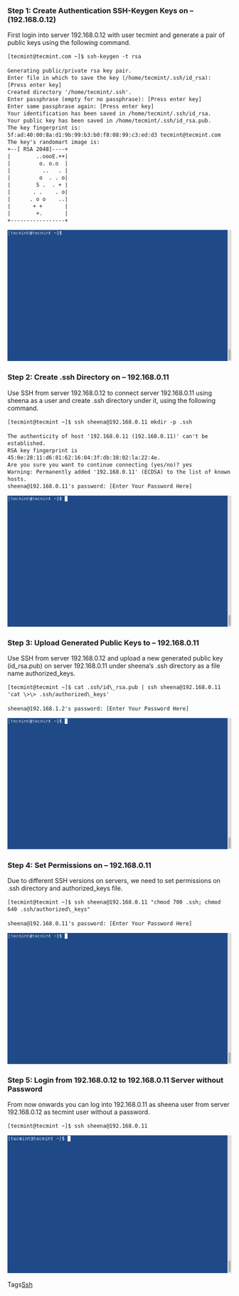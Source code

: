 ### Step 1: Create Authentication SSH-Keygen Keys on – (192.168.0.12)

First login into server 192.168.0.12 with user  tecmint and generate a pair of public keys using the following command.

    [tecmint@tecmint.com ~]$ ssh-keygen -t rsa

    Generating public/private rsa key pair.
    Enter file in which to save the key (/home/tecmint/.ssh/id_rsa): [Press enter key]
    Created directory '/home/tecmint/.ssh'.
    Enter passphrase (empty for no passphrase): [Press enter key]
    Enter same passphrase again: [Press enter key]
    Your identification has been saved in /home/tecmint/.ssh/id_rsa.
    Your public key has been saved in /home/tecmint/.ssh/id_rsa.pub.
    The key fingerprint is:
    5f:ad:40:00:8a:d1:9b:99:b3:b0:f8:08:99:c3:ed:d3 tecmint@tecmint.com
    The key's randomart image is:
    +--[ RSA 2048]----+
    |        ..oooE.++|
    |         o. o.o  |
    |          ..   . |
    |         o  . . o|
    |        S .  . + |
    |       . .    . o|
    |      . o o    ..|
    |       + +       |
    |        +.       |
    +-----------------+

[![Create SSH RSA Key](resources/D300E5DC10A2827DDCB60B2E6548DA23.gif)](https://www.tecmint.com/wp-content/uploads/2012/10/Create-SSH-RSA-Key.gif)

### Step 2: Create .ssh Directory on – 192.168.0.11

Use SSH from server 192.168.0.12 to connect server 192.168.0.11 using sheena as a user and create .ssh directory under it, using the following command.

    [tecmint@tecmint ~]$ ssh sheena@192.168.0.11 mkdir -p .ssh

    The authenticity of host '192.168.0.11 (192.168.0.11)' can't be established.
    RSA key fingerprint is 45:0e:28:11:d6:81:62:16:04:3f:db:38:02:la:22:4e.
    Are you sure you want to continue connecting (yes/no)? yes
    Warning: Permanently added '192.168.0.11' (ECDSA) to the list of known hosts.
    sheena@192.168.0.11's password: [Enter Your Password Here]

[![Create SSH Directory Under User Home](resources/C5A9E434F184AD868CE9FC8F476EFF1F.gif)](https://www.tecmint.com/wp-content/uploads/2012/10/Create-SSH-Directory.gif)

### Step 3: Upload Generated Public Keys to – 192.168.0.11

Use SSH from server 192.168.0.12 and upload a new generated public key (id\_rsa.pub) on server 192.168.0.11 under sheena‘s .ssh directory as a file name authorized\_keys.

    [tecmint@tecmint ~]$ cat .ssh/id\_rsa.pub | ssh sheena@192.168.0.11 'cat \>\> .ssh/authorized\_keys'

    sheena@192.168.1.2's password: [Enter Your Password Here]

[![Upload RSA Key](resources/C4CF737F0BC2BC6AA3BA80D262CEA567.gif)](https://www.tecmint.com/wp-content/uploads/2012/10/Upload-RSA-Key.gif)

### Step 4: Set Permissions on – 192.168.0.11

Due to different SSH versions on servers, we need to set permissions on .ssh directory and authorized\_keys file.

    [tecmint@tecmint ~]$ ssh sheena@192.168.0.11 "chmod 700 .ssh; chmod 640 .ssh/authorized\_keys"

    sheena@192.168.0.11's password: [Enter Your Password Here]

[![Set Permission on SSH Key](resources/11FF53675AA26B7157944B1C6F36BD21.gif)](https://www.tecmint.com/wp-content/uploads/2012/10/Set-Permission-on-SSH-Key.gif)

### Step 5: Login from 192.168.0.12 to 192.168.0.11 Server without Password

From now onwards you can log into 192.168.0.11 as sheena user from server 192.168.0.12 as tecmint user without a password.

    [tecmint@tecmint ~]$ ssh sheena@192.168.0.11

[![SSH Remote Passwordless Login](resources/0455059B4A4B08DA92465F8B8153A35F.gif)](https://www.tecmint.com/wp-content/uploads/2012/10/SSH-Remote-Passwordless-Login.gif)

Tags[Ssh](https://www.tecmint.com/tag/ssh-2/)